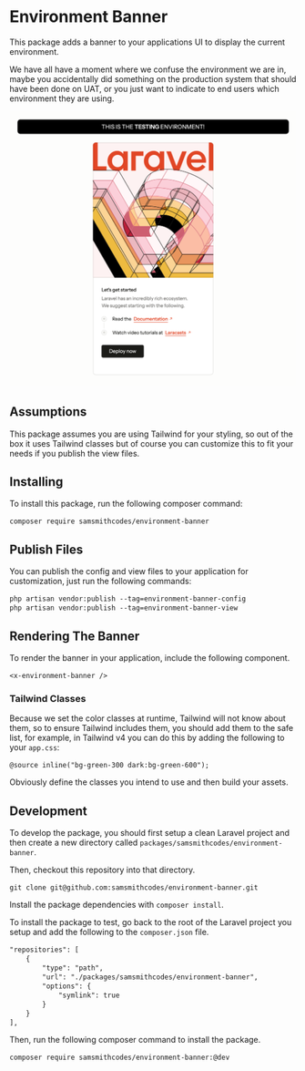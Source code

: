 # Environment Banner

This package adds a banner to your applications UI to display the current environment.

We have all have a moment where we confuse the environment we are in, maybe you accidentally did something on the production system that should have been done on UAT, or you just want to indicate to end users which environment they are using.

![A screenshot of the environment banner.](Screenshot.png "A screenshot of the environment banner")

## Assumptions

This package assumes you are using Tailwind for your styling, so out of the box it uses Tailwind classes but of course you can customize this to fit your needs if you publish the view files.

## Installing

To install this package, run the following composer command:

```plaintext
composer require samsmithcodes/environment-banner
```

## Publish Files

You can publish the config and view files to your application for customization, just run the following commands:

```plaintext
php artisan vendor:publish --tag=environment-banner-config
php artisan vendor:publish --tag=environment-banner-view
```

## Rendering The Banner

To render the banner in your application, include the following component.

```plaintext
<x-environment-banner />
```

### Tailwind Classes

Because we set the color classes at runtime, Tailwind will not know about them, so to ensure Tailwind includes them, you should add them to the safe list, for example, in Tailwind v4 you can do this by adding the following to your `app.css`:

```plaintext
@source inline("bg-green-300 dark:bg-green-600");
```

Obviously define the classes you intend to use and then build your assets.

## Development

To develop the package, you should first setup a clean Laravel project and then create a new directory called `packages/samsmithcodes/environment-banner`.

Then, checkout this repository into that directory.

```plaintext
git clone git@github.com:samsmithcodes/environment-banner.git
```

Install the package dependencies with `composer install`.

To install the package to test, go back to the root of the Laravel project you setup and add the following to the `composer.json` file.

```plaintext
"repositories": [
    {
        "type": "path",
        "url": "./packages/samsmithcodes/environment-banner",
        "options": {
            "symlink": true
        }
    }
],
```

Then, run the following composer command to install the package.

```plaintext
composer require samsmithcodes/environment-banner:@dev
```
